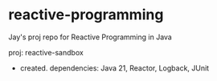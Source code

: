 # reactive-programming
Jay's proj repo for Reactive Programming in Java

proj: reactive-sandbox
- created. dependencies: Java 21, Reactor, Logback, JUnit
